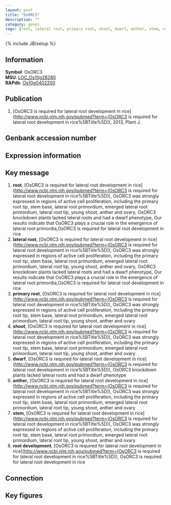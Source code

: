 ```yaml
---
layout: post
title: "OsORC3"
description: ""
category: genes
tags: [root, lateral root, primary root, shoot, dwarf, anther, stem, root development]
---
```

{% include JB/setup %}

## Information
__Symbol__: OsORC3  
__MSU__: [LOC_Os10g26280](http://rice.plantbiology.msu.edu/cgi-bin/ORF_infopage.cgi?orf=LOC_Os10g26280)  
__RAPdb__: [Os10g0402200](http://rapdb.dna.affrc.go.jp/viewer/gbrowse_details/irgsp1?name=Os10g0402200)  

## Publication
1. [OsORC3 is required for lateral root development in rice](http://www.ncbi.nlm.nih.gov/pubmed?term=(OsORC3 is required for lateral root development in rice%5BTitle%5D)), 2013, Plant J.

## Genbank accession number

## Expression information

## Key message
1. __root__, [OsORC3 is required for lateral root development in rice](http://www.ncbi.nlm.nih.gov/pubmed?term=(OsORC3 is required for lateral root development in rice%5BTitle%5D)),  OsORC3 was strongly expressed in regions of active cell proliferation, including the primary root tip, stem base, lateral root primordium, emerged lateral root primordium, lateral root tip, young shoot, anther and ovary, OsORC3 knockdown plants lacked lateral roots and had a dwarf phenotype, Our results indicate that OsORC3 plays a crucial role in the emergence of lateral root primordia,OsORC3 is required for lateral root development in rice
2. __lateral root__, [OsORC3 is required for lateral root development in rice](http://www.ncbi.nlm.nih.gov/pubmed?term=(OsORC3 is required for lateral root development in rice%5BTitle%5D)),  OsORC3 was strongly expressed in regions of active cell proliferation, including the primary root tip, stem base, lateral root primordium, emerged lateral root primordium, lateral root tip, young shoot, anther and ovary, OsORC3 knockdown plants lacked lateral roots and had a dwarf phenotype, Our results indicate that OsORC3 plays a crucial role in the emergence of lateral root primordia,OsORC3 is required for lateral root development in rice
3. __primary root__, [OsORC3 is required for lateral root development in rice](http://www.ncbi.nlm.nih.gov/pubmed?term=(OsORC3 is required for lateral root development in rice%5BTitle%5D)),  OsORC3 was strongly expressed in regions of active cell proliferation, including the primary root tip, stem base, lateral root primordium, emerged lateral root primordium, lateral root tip, young shoot, anther and ovary
4. __shoot__, [OsORC3 is required for lateral root development in rice](http://www.ncbi.nlm.nih.gov/pubmed?term=(OsORC3 is required for lateral root development in rice%5BTitle%5D)),  OsORC3 was strongly expressed in regions of active cell proliferation, including the primary root tip, stem base, lateral root primordium, emerged lateral root primordium, lateral root tip, young shoot, anther and ovary
5. __dwarf__, [OsORC3 is required for lateral root development in rice](http://www.ncbi.nlm.nih.gov/pubmed?term=(OsORC3 is required for lateral root development in rice%5BTitle%5D)),  OsORC3 knockdown plants lacked lateral roots and had a dwarf phenotype
6. __anther__, [OsORC3 is required for lateral root development in rice](http://www.ncbi.nlm.nih.gov/pubmed?term=(OsORC3 is required for lateral root development in rice%5BTitle%5D)),  OsORC3 was strongly expressed in regions of active cell proliferation, including the primary root tip, stem base, lateral root primordium, emerged lateral root primordium, lateral root tip, young shoot, anther and ovary
7. __stem__, [OsORC3 is required for lateral root development in rice](http://www.ncbi.nlm.nih.gov/pubmed?term=(OsORC3 is required for lateral root development in rice%5BTitle%5D)),  OsORC3 was strongly expressed in regions of active cell proliferation, including the primary root tip, stem base, lateral root primordium, emerged lateral root primordium, lateral root tip, young shoot, anther and ovary
8. __root development__, [OsORC3 is required for lateral root development in rice](http://www.ncbi.nlm.nih.gov/pubmed?term=(OsORC3 is required for lateral root development in rice%5BTitle%5D)), OsORC3 is required for lateral root development in rice

## Connection

## Key figures


